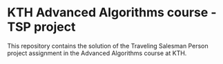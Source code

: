 # KTH Advanced Algorithms course - TSP project

This repository contains the solution of the Traveling Salesman Person project assignment in the Advanced Algorithms course at KTH.
